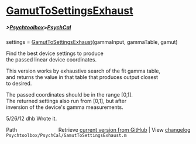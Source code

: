 # [GamutToSettingsExhaust](GamutToSettingsExhaust)
##### >[Psychtoolbox](Psychtoolbox)>[PsychCal](PsychCal)

settings = [GamutToSettingsExhaust](GamutToSettingsExhaust)(gammaInput, gammaTable, gamut)  
  
Find the best device settings to produce  
the passed linear device coordinates.  
  
This version works by exhaustive search of the fit gamma table,  
and returns the value in that table that produces output closest  
to desired.  
  
The passed coordinates should be in the range [0,1].  
The returned settings also run from [0,1], but after  
inversion of the device's gamma measurements.  
  
5/26/12  dhb  Wrote it.  




<div class="code_header" style="text-align:right;">
  <span style="float:left;">Path&nbsp;&nbsp;</span> <span class="counter">Retrieve <a href=
  "https://raw.github.com/Psychtoolbox-3/Psychtoolbox-3/beta/Psychtoolbox/PsychCal/GamutToSettingsExhaust.m">current version from GitHub</a> | View <a href=
  "https://github.com/Psychtoolbox-3/Psychtoolbox-3/commits/beta/Psychtoolbox/PsychCal/GamutToSettingsExhaust.m">changelog</a></span>
</div>
<div class="code">
  <code>Psychtoolbox/PsychCal/GamutToSettingsExhaust.m</code>
</div>


